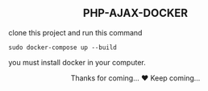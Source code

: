 <h2 align="center">PHP-AJAX-DOCKER</h2>

clone this project and run this command

```
sudo docker-compose up --build

```
you must install docker in your computer.

<p align="center">Thanks for coming... ❤️ Keep coming...</p>

